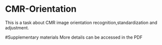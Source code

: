 # CMR-Orientation
This is a task about CMR image orientation recognition,standardization and adjustment.


#Supplementary materials
More details can be accessed in the PDF
